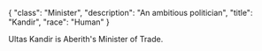 {
    "class": "Minister",
    "description": "An ambitious politician",
    "title": "Kandir",
    "race": "Human"
}

Ultas Kandir is Aberith's Minister of Trade.